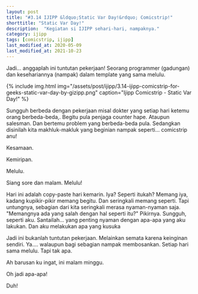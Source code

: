 ```yaml
---
layout: post
title: "#3.14 IJIPP &ldquo;Static Var Day!&rdquo; Comicstrip!"
shorttitle: "Static Var Day!"
description:  "Kegiatan si IJIPP sehari-hari, nampaknya."
category: ijipp
tags: [comicstrip, ijipp]
last_modified_at: 2020-05-09
last_modified_at: 2021-10-23
---
```


Jadi... anggaplah ini tuntutan pekerjaan! Seorang programmer (gadungan) dan kesehariannya (nampak) dalam template yang sama melulu.

{% include img.html img="/assets/post/ijipp/3.14-ijipp-comicstrip-for-geeks-static-var-day-by-gizipp.png" caption="Ijipp Comicstrip -  Static Var Day!" %}

Sungguh berbeda dengan pekerjaan misal dokter yang setiap hari ketemu orang berbeda-beda,. Begitu pula penjaga counter hape. Ataupun salesman. Dan bertemu problem yang berbeda-beda pula. Sedangkan disinilah kita makhluk-makluk yang beginian nampak seperti... comicstrip anu!

Kesamaan.

Kemiripan.

Melulu.

Siang sore dan malam. Melulu!

Hari ini adalah copy-paste hari kemarin. Iya? Seperti itukah? Memang iya, kadang kupikir-pikir memang begitu. Dan seringkali memang seperti. Tapi untungnya, sebagian dari kita seringkali merasa nyaman-nyaman saja. "Memangnya ada yang salah dengan hal seperti itu?" Pikirnya. Sungguh, seperti aku. Santailah... yang penting nyaman dengan apa-apa yang aku lakukan. Dan aku melakukan apa yang kusuka

Jadi ini bukanlah tuntutan pekerjaan. Melainkan semata karena keinginan sendiri. Ya.... walaupun bagi sebagian nampak membosankan. Setiap hari sama melulu. Tapi tak apa.

Ah barusan ku ingat, ini malam minggu.

Oh jadi apa-apa!

Duh!
